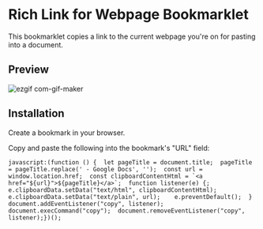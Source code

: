 # Rich Link for Webpage Bookmarklet

This bookmarklet copies a link to the current webpage you're on for pasting into a document.

## Preview

![ezgif com-gif-maker](https://user-images.githubusercontent.com/1087646/191337703-46b78d8b-1183-4527-908d-43800f1d601c.gif)

## Installation

Create a bookmark in your browser.

Copy and paste the following into the bookmark's "URL" field:

```
javascript:(function () {  let pageTitle = document.title;  pageTitle = pageTitle.replace(' - Google Docs', '');  const url = window.location.href;  const clipboardContentHtml = `<a href="${url}">${pageTitle}</a>`;  function listener(e) {;    e.clipboardData.setData("text/html", clipboardContentHtml);    e.clipboardData.setData("text/plain", url);    e.preventDefault();  } document.addEventListener("copy", listener);  document.execCommand("copy");  document.removeEventListener("copy", listener);})();
```

